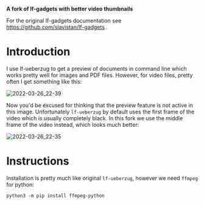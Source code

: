 **A fork of lf-gadgets with better video thumbnails**

For the original lf-gadgets documentation see https://github.com/slavistan/lf-gadgets .

# Introduction

I use lf-ueberzug to get a preview of documents in command line which works pretty well for images and PDF files. However, for video files, pretty often I get something like this:

![2022-03-26_22-39](https://user-images.githubusercontent.com/6392321/160252076-16c9f094-7d4b-43a5-8c60-da42d57a0556.png)

Now you'd be excused for thinking that the preview feature is not active in this image. Unfortunately `lf-ueberzug` by default uses the first frame of the video which is usually completely black. In this fork we use the middle frame of the video instead, which looks much better:

![2022-03-26_22-35](https://user-images.githubusercontent.com/6392321/160252221-9691a134-534d-4303-ba47-9ffd13d95151.png)

# Instructions

Installation is pretty much like original `lf-ueberzug`, however we need `ffmpeg` for python:
```
python3 -m pip install ffmpeg-python
```

